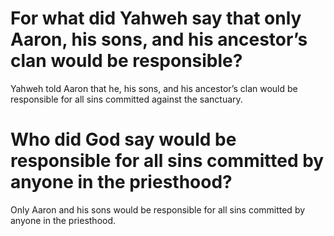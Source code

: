# For what did Yahweh say that only Aaron, his sons, and his ancestor’s clan would be responsible?

Yahweh told Aaron that he, his sons, and his ancestor’s clan would be responsible for all sins committed against the sanctuary.

# Who did God say would be responsible for all sins committed by anyone in the priesthood?

Only Aaron and his sons would be responsible for all sins committed by anyone in the priesthood.
